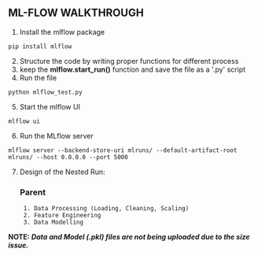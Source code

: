 ## ML-FLOW WALKTHROUGH
1. Install the mlflow package
```
pip install mlflow
```
2. Structure the code by writing proper functions for different process
3. keep the <b>mlflow.start_run()</b> function and save the file as a '.py' script
4. Run the file

```
python mlflow_test.py
```

5. Start the mlflow UI
```
mlflow ui
```
6. Run the MLflow server 
```
mlflow server --backend-store-uri mlruns/ --default-artifact-root mlruns/ --host 0.0.0.0 --port 5000
```
7. Design of the Nested Run:
    ### Parent
        1. Data Processing (Loading, Cleaning, Scaling)
        2. Feature Engineering
        3. Data Modelling
<b>NOTE:<b>
<i> Data and Model (.pkl) files are not being uploaded due to the size issue.
